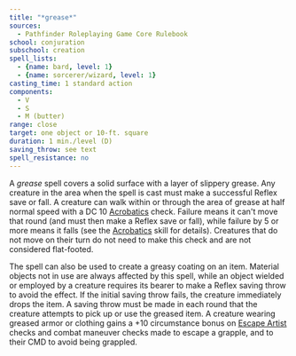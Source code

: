 ```yaml
---
title: "*grease*"
sources:
  - Pathfinder Roleplaying Game Core Rulebook
school: conjuration
subschool: creation
spell_lists:
  - {name: bard, level: 1}
  - {name: sorcerer/wizard, level: 1}
casting_time: 1 standard action
components:
  - V
  - S
  - M (butter)
range: close
target: one object or 10-ft. square
duration: 1 min./level (D)
saving_throw: see text
spell_resistance: no
---
```


A *grease* spell covers a solid surface with a layer of slippery grease. Any creature in the area when the spell is cast must make a successful Reflex save or fall. A creature can walk within or through the area of grease at half normal speed with a DC 10 [Acrobatics](/skills/acrobatics/) check. Failure means it can't move that round (and must then make a Reflex save or fall), while failure by 5 or more means it falls (see the [Acrobatics](/skills/acrobatics/) skill for details). Creatures that do not move on their turn do not need to make this check and are not considered flat-footed.

The spell can also be used to create a greasy coating on an item. Material objects not in use are always affected by this spell, while an object wielded or employed by a creature requires its bearer to make a Reflex saving throw to avoid the effect. If the initial saving throw fails, the creature immediately drops the item. A saving throw must be made in each round that the creature attempts to pick up or use the greased item. A creature wearing greased armor or clothing gains a +10 circumstance bonus on [Escape Artist](/skills/escape-artist/) checks and combat maneuver checks made to escape a grapple, and to their CMD to avoid being grappled.

